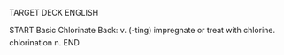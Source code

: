 TARGET DECK
ENGLISH

START
Basic
Chlorinate
Back: v. (-ting) impregnate or treat with chlorine.  chlorination n.
END
